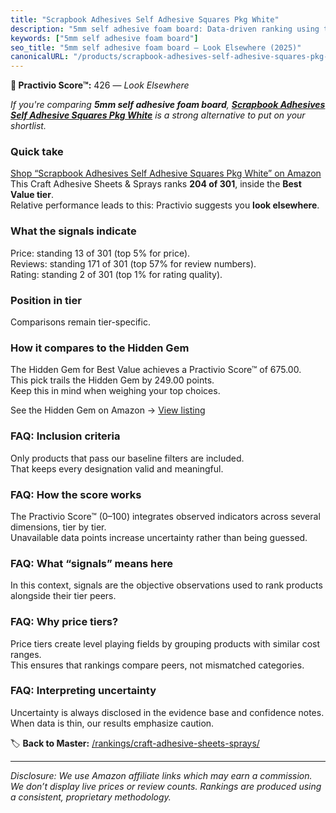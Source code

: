 ```yaml
---
title: "Scrapbook Adhesives Self Adhesive Squares Pkg White"
description: "5mm self adhesive foam board: Data-driven ranking using the Practivio Score™. Positioned by quality, value, demand, findability, momentum."
keywords: ["5mm self adhesive foam board"]
seo_title: "5mm self adhesive foam board — Look Elsewhere (2025)"
canonicalURL: "/products/scrapbook-adhesives-self-adhesive-squares-pkg-white-B003W0WE8G/"
---
```


**🚫 Practivio Score™:** 426 — _Look Elsewhere_


*If you're comparing **5mm self adhesive foam board**, **[Scrapbook Adhesives Self Adhesive Squares Pkg White](https://www.amazon.com/dp/B003W0WE8G?tag=practivio-20)** is a strong alternative to put on your shortlist.*
### Quick take
[Shop “Scrapbook Adhesives Self Adhesive Squares Pkg White” on Amazon](https://www.amazon.com/dp/B003W0WE8G?tag=practivio-20)
This Craft Adhesive Sheets & Sprays ranks **204 of 301**, inside the **Best Value tier**.  
Relative performance leads to this: Practivio suggests you **look elsewhere**.

### What the signals indicate
Price: standing 13 of 301 (top 5% for price).  
Reviews: standing 171 of 301 (top 57% for review numbers).  
Rating: standing 2 of 301 (top 1% for rating quality).  

### Position in tier
Comparisons remain tier-specific.

### How it compares to the Hidden Gem
The Hidden Gem for Best Value achieves a Practivio Score™ of 675.00.  
This pick trails the Hidden Gem by 249.00 points.  
Keep this in mind when weighing your top choices.  

See the Hidden Gem on Amazon → [View listing](https://www.amazon.com/dp/B0752XM8VN?tag=practivio-20)

### FAQ: Inclusion criteria
Only products that pass our baseline filters are included.  
That keeps every designation valid and meaningful.

### FAQ: How the score works
The Practivio Score™ (0–100) integrates observed indicators across several dimensions, tier by tier.  
Unavailable data points increase uncertainty rather than being guessed.

### FAQ: What “signals” means here
In this context, signals are the objective observations used to rank products alongside their tier peers.

### FAQ: Why price tiers?
Price tiers create level playing fields by grouping products with similar cost ranges.  
This ensures that rankings compare peers, not mismatched categories.

### FAQ: Interpreting uncertainty
Uncertainty is always disclosed in the evidence base and confidence notes.  
When data is thin, our results emphasize caution.


🏷️ **Back to Master:** [/rankings/craft-adhesive-sheets-sprays/](/rankings/craft-adhesive-sheets-sprays/)

---
_Disclosure: We use Amazon affiliate links which may earn a commission. We don’t display live prices or review counts. Rankings are produced using a consistent, proprietary methodology._
